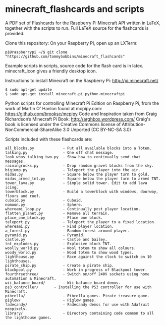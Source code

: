 minecraft_flashcards and scripts
================================

A PDF set of Flashcards for the Raspberry Pi Minecraft API written in LaTeX, together with the scripts to run. Full LaTeX source for the flashcards is provided.

Clone this repository:
On your Raspberry Pi, open up an LXTerm:

    pi@raspberrypi ~/$ git clone "https://github.com/tommybobbins/minecraft_flashcards"

Example scripts in scripts, source code for the flash card is in latex. minecraft_icon gives a friendly desktop icon.

Instructions to install Minecraft on the Raspberry Pi:
http://pi.minecraft.net/

    $ sudo apt-get update
    $ sudo apt-get install minecraft-pi python-minecraftpi 

Python scripts for controlling Minecraft Pi Edition on Raspberry Pi, from the work of Martin O' Hanlon found at mcpipy.com: https://github.com/brooksc/mcpipy
Code and Inspiration taken from Craig Richardson’s Minecraft Pi Book: http://arghbox.wordpress.com/
Craig's book is licensed under the Creative Commons license of Attribution-
NonCommercial-ShareAlike 3.0 Unported (CC BY-NC-SA 3.0)

Scripts included with these flashcards are:

    all_blocks.py             - Put all available blocks into a Totem.
    talking.py                - One off chat message.
    look_whos_talking_two.py  - Show how to continually send chat messages.
    rainingrocks.py           - Drop random gravel blocks from the sky. 
    bigjump.py                - Teleport the player into the air.
    midas.py                  - Square below the player turn to gold.
    midas_armed_tnt.py        - Square below the player turn to armed TNT.
    tower_lava.py             - Simple solid tower. Edit to add lava icing.
    towerblock.py             - Build a towerblock with windows, doorway, floors and roof.
    cuboid.py                 - Cuboid.
    nomoon.py                 - Sphere.                
    whereami_loop.py          - Continually post player location.
    flatten_planet.py         - Remove all terrain.
    place_one_block.py        - Place one block.
    teleport.py               - Teleport the player to a fixed location.
    whereami.py               - Find player location.
    a_forest.py               - Random forest around player.
    pyramid.py                - Pyramid.
    castle.py	              - Castle and bailey.
    tnt_explodes.py           - Explosive block TNT.
    woolly_world.py           - Wool totem to show all colours.
    woody_world.py            - Wood totem to show wood types.
    lighthouse.py             - Race against the clock to switch on 10 lighthouses.
    pirate_ship.py            - Create a pirate ship.
    blackpool.py              - Work in progress of Blackpool tower.
    fourthreethree/           - Switch on/off 240V sockets using home automation & Minecraft.
    wii_balance_board/        - Wii balance board demos.
    ps3_controller/	      - Installing the PS3 controller for use with Minecraft.
    pibrella/                 - Pibrella games. Pirate treasure game.
    piglow/                   - Piglow games.
    fadecandy/                - Fadecandy demos for use with Adafruit neopixels.
    library/                  - Directory containing code common to all the lighthouse games.	
